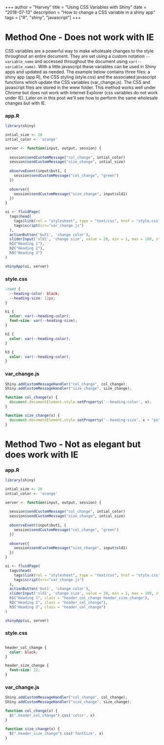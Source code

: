+++
author = "Harvey"
title = "Using CSS Variables with Shiny"
date = "2018-07-13"
description = "How to change a CSS variable in a shiny app"
tags = ["R", "shiny", "javascript"]
+++

# Method One - Does not work with IE

CSS variables are a powerful way to make wholesale changes to the style throughout an entire document.  They are set using a custom notation `--variable_name` and accessed throughout the document using `var(--variable_name)`.  With a little javascript these variables can be used in Shiny apps and updated as needed.  The example below contains three files: a shiny app (app.R), the CSS styling (style.css) and the associated javascript functions which update the CSS variables (var\_change.js).  The CSS and javascript files are stored in the www folder.  This method works well under Chrome but does not work with Internet Explorer (css variables do not work under IE).  Later on in this post we'll see how to perform the same wholesale changes but with IE.

### app.R

```r
library(shiny)

intial_size <- 20
intial_color <- 'orange'

server <- function(input, output, session) {
  
  session$sendCustomMessage("col_change", intial_color)
  session$sendCustomMessage("size_change", intial_size)
  
  observeEvent(input$but1, {
    session$sendCustomMessage("col_change", "green")
  })
  
  observe({
    session$sendCustomMessage("size_change", input$sld1)
  })
}

ui <- fluidPage(
  tags$head(
    tags$link(rel = "stylesheet", type = "text/css", href = "style.css"),
    tags$script(src="var_change.js")
  ),
  actionButton('but1', 'change color'),
  sliderInput('sld1', 'change size', value = 20, min = 1, max = 100, step = 1),
  h1("Heading 1"),
  h2("Heading 2"),
  h3("Heading 3")
)

shinyApp(ui, server)
```

### style.css
```css
:root {
  --heading-color: black;
  --heading-size: 12px;
}

h1 {
  color: var(--heading-color);
  font-size: var(--heading-size);
}

h2 {
  color: var(--heading-color);
}

h3 {
  color: var(--heading-color);
}
```

### var\_change.js
```javascript
Shiny.addCustomMessageHandler("col_change", col_change);
Shiny.addCustomMessageHandler("size_change", size_change);

function col_change(x) {
  document.documentElement.style.setProperty('--heading-color', x);
}

function size_change(x) {
  document.documentElement.style.setProperty('--heading-size', x + "px");
}
```

# Method Two - Not as elegant but does work with IE

### app.R

```r
library(shiny)

intial_size <- 20
intial_color <- 'orange'

server <- function(input, output, session) {
  
  session$sendCustomMessage("col_change", intial_color)
  session$sendCustomMessage("size_change", intial_size)
  
  observeEvent(input$but1, {
    session$sendCustomMessage("col_change", "green")
  })
  
  observe({
    session$sendCustomMessage("size_change", input$sld1)
  })
}

ui <- fluidPage(
  tags$head(
    tags$link(rel = "stylesheet", type = "text/css", href = "style.css"),
    tags$script(src="var_change.js")
  ),
  actionButton('but1', 'change color'),
  sliderInput('sld1', 'change size', value = 20, min = 1, max = 100, step = 1),
  h1("Heading 1", class = "header_col_change header_size_change"),
  h2("Heading 2", class = "header_col_change"),
  h3("Heading 3", class = "header_col_change")
)

shinyApp(ui, server)
```

### style.css
```css

header_col_change {
  color: black;
}

header_size_change {
  font-size: 12;
}
```

### var\_change.js
```javascript
Shiny.addCustomMessageHandler("col_change", col_change);
Shiny.addCustomMessageHandler("size_change", size_change);

function col_change(x) {
  $(".header_col_change").css('color', x)
}

function size_change(x) {
  $(".header_size_change").css('fontSize', x)
}
```
